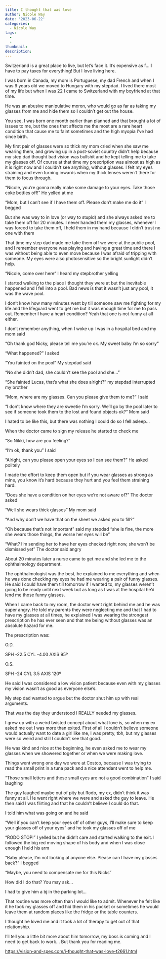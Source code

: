 ```yaml
---
title: I thought that was love
author: Nicole Way
date: '2023-06-22'
categories:
  - Nicole Way
tags:
  - 
  - 
thumbnail: 
description: 
---
```


Switzerland is a great place to live, but let’s face it. It’s expensive as f… I have to pay taxes for everything! But I love living here.

I was born in Canada, my mom is Portuguese, my dad French and when I was 9 years old we moved to Hungary with my stepdad. I lived there most of my life but when I was 22 I came to Switzerland with my boyfriend at that time.

He was an abusive manipulative moron, who would go as far as taking my glasses from me and hide them so I couldn’t get out the house.

You see, I was born one month earlier than planned and that brought a lot of issues to me, but the ones that affects me the most are a rare heart condition that cause me to faint sometimes and the high myopia I’ve had since birth.

My first pair of glasses were so thick my mom cried when she saw me wearing them, and growing up in a post-soviet country didn’t help because my step dad thought bad vision was bullshit and he kept telling me to take my glasses off. Of course at that time my prescription was almost as high as it is right now and I couldn’t see anything, without glasses. I felt my eyes straining and even turning inwards when my thick lenses weren’t there for them to focus through.

“Nicole, you’re gonna really make some damage to your eyes. Take those coke bottles off!” He yelled at me

“Mom, but I can’t see if I have them off. Please don’t make me do it” I begged

But she was way to in love (or way to stupid) and she always asked me to take them off for 20 minutes. I never handed them my glasses, whenever I was forced to take them off, I held them in my hand because I didn’t trust no one with them

That time my step dad made me take them off we were at the public pool, and I remember everyone was playing and having a great time and there I was without being able to even move because I was afraid of tripping with someone. My eyes were also photosensitive so the bright sunlight didn’t help.

“Nicole, come over here” I heard my stepbrother yelling

I started walking to the place I thought they were at but the inevitable happened and I fell into a pool. Bad news is that it wasn’t just any pool, it was the wave pool.

I don’t know how many minutes went by till someone saw me fighting for my life and the lifeguard went to get me but it was enough time for me to pass out. Remember I have a heart condition? Yeah that one is not funny at all either.

I don’t remember anything, when I woke up I was in a hospital bed and my mom said

“Oh thank god Nicky, please tell me you’re ok. My sweet baby I’m so sorry”

“What happened?” I asked

“You fainted on the pool” My stepdad said

“No she didn’t dad, she couldn’t see the pool and she…”

“She fainted Lucas, that’s what she does alright?” my stepdad interrupted my brother

“Mom, where are my glasses. Can you please give them to me?” I said

“I don’t know where they are sweetie I’m sorry. We’ll go by the pool later to see if someone took them to the lost and found objects ok?” Mom said

I hated to be like this, but there was nothing I could do so I fell asleep…

When the doctor came to sign my release he started to check me

“So Nikki, how are you feeling?”

“I’m ok, thank you” I said

“Alright, can you please open your eyes so I can see them?” He asked politely

I made the effort to keep them open but if you wear glasses as strong as mine, you know it’s hard because they hurt and you feel them straining hard.

“Does she have a condition on her eyes we’re not aware of?” The doctor asked

“Well she wears thick glasses” My mom said

“And why don’t we have that on the sheet we asked you to fill?”

“Oh because that’s not important” said my stepdad “she is fine, the more she wears those things, the worse her eyes will be”

“What? I’m sending her to have her eyes checked right now, she won’t be dismissed yet” The doctor said angry

About 20 minutes later a nurse came to get me and she led me to the ophthalmology department.

The ophthalmologist was the best, he explained to me everything and when he was done checking my eyes he had me wearing a pair of funny glasses. He said I could have them till tomorrow if I wanted to, my glasses weren’t going to be ready until next week but as long as I was at the hospital he’d lend me those funny glasses.

When I came back to my room, the doctor went right behind me and he was super angry. He told my parents they were neglecting me and that I had to have my glasses at all times, he explained I was wearing the strongest prescription he has ever seen and that me being without glasses was an absolute hazard for me.

The prescription was:

O.D.

SPH -22.5 CYL -4.00 AXIS 95º

O.S.

SPH -24 CYL 3.5 AXIS 120º

He said I was considered a low vision patient because even with my glasses my vision wasn’t as good as everyone else’s.

My step dad wanted to argue but the doctor shut him up with real arguments.

That was the day they understood I REALLY needed my glasses.

I grew up with a weird twisted concept about what love is, so when my ex asked me out I was more than exited. First of all I couldn’t believe someone would actually want to date a girl like me, I was pretty, tbh, but my glasses were so weird and still I couldn’t see that good.

He was kind and nice at the beginning, he even asked me to wear my glasses when we showered together or when we were making love.

Things went wrong one day we were at Costco, because I was trying to read the small print in a tuna pack and a nice attendant went to help me.

“Those small letters and these small eyes are not a good combination” I said laughing

The guy laughed maybe out of pity but Rodo, my ex, didn’t think it was funny at all. He went right where we were and asked the guy to leave. He then said I was flirting and that he couldn’t believe I could do that.

I told him what was going on and he said

“Well if you can’t keep your eyes off of other guys, I’ll make sure to keep your glasses off of your eyes” and he took my glasses off of me

“RODO STOP!” I yelled but he didn’t care and started walking to the exit. I followed the big red moving shape of his body and when I was close enough I held his arm

“Baby please, I’m not looking at anyone else. Please can I have my glasses back?” I begged

“Maybe, you need to compensate me for this Nicks”

How did I do that? You may ask…

I had to give him a bj in the parking lot…

That routine was more often than I would like to admit. Whenever he felt like it he took my glasses off and hid them in his pocket or sometimes he would leave them at random places like the fridge or the table counters.

I thought he loved me and it took a lot of therapy to get out of that relationship.

I’ll tell you a little bit more about him tomorrow, my boss is coming and I need to get back to work… But thank you for reading me.

https://vision-and-spex.com/i-thought-that-was-love-t2661.html

